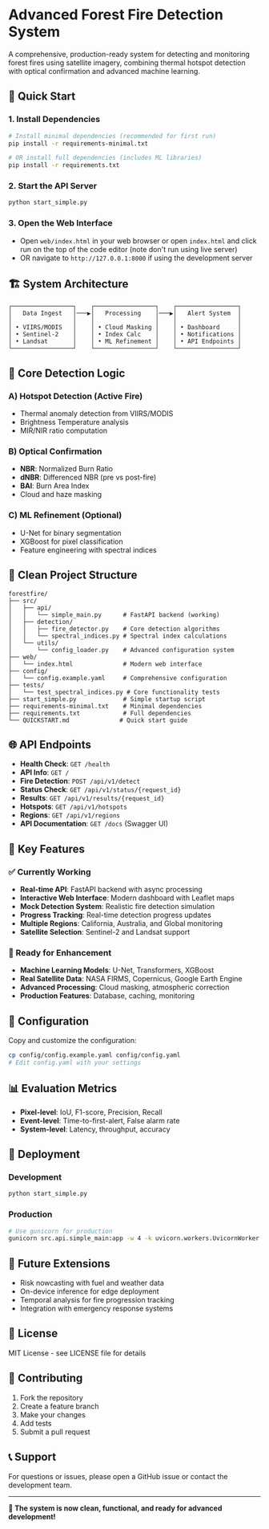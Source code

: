 # Advanced Forest Fire Detection System

A comprehensive, production-ready system for detecting and monitoring forest fires using satellite imagery, combining thermal hotspot detection with optical confirmation and advanced machine learning.

## 🚀 Quick Start

### 1. Install Dependencies
```bash
# Install minimal dependencies (recommended for first run)
pip install -r requirements-minimal.txt

# OR install full dependencies (includes ML libraries)
pip install -r requirements.txt
```

### 2. Start the API Server
```bash
python start_simple.py
```

### 3. Open the Web Interface
- Open `web/index.html` in your web browser or open `index.html` and click run on the top of the code editor (note don't run using live server)
- OR navigate to `http://127.0.0.1:8000` if using the development server

## 🏗️ System Architecture

```
┌─────────────────┐    ┌─────────────────┐    ┌─────────────────┐
│   Data Ingest   │───▶│   Processing    │───▶│   Alert System  │
│                 │    │                 │    │                 │
│ • VIIRS/MODIS   │    │ • Cloud Masking │    │ • Dashboard     │
│ • Sentinel-2    │    │ • Index Calc    │    │ • Notifications │
│ • Landsat       │    │ • ML Refinement │    │ • API Endpoints │
└─────────────────┘    └─────────────────┘    └─────────────────┘
```

## 🔧 Core Detection Logic

### A) Hotspot Detection (Active Fire)
- Thermal anomaly detection from VIIRS/MODIS
- Brightness Temperature analysis
- MIR/NIR ratio computation

### B) Optical Confirmation
- **NBR**: Normalized Burn Ratio
- **dNBR**: Differenced NBR (pre vs post-fire)
- **BAI**: Burn Area Index
- Cloud and haze masking

### C) ML Refinement (Optional)
- U-Net for binary segmentation
- XGBoost for pixel classification
- Feature engineering with spectral indices

## 📁 Clean Project Structure

```
forestfire/
├── src/
│   ├── api/
│   │   └── simple_main.py      # FastAPI backend (working)
│   ├── detection/
│   │   ├── fire_detector.py    # Core detection algorithms
│   │   └── spectral_indices.py # Spectral index calculations
│   └── utils/
│       └── config_loader.py    # Advanced configuration system
├── web/
│   └── index.html              # Modern web interface
├── config/
│   └── config.example.yaml     # Comprehensive configuration
├── tests/
│   └── test_spectral_indices.py # Core functionality tests
├── start_simple.py             # Simple startup script
├── requirements-minimal.txt    # Minimal dependencies
├── requirements.txt            # Full dependencies
└── QUICKSTART.md              # Quick start guide
```

## 🌐 API Endpoints

- **Health Check**: `GET /health`
- **API Info**: `GET /`
- **Fire Detection**: `POST /api/v1/detect`
- **Status Check**: `GET /api/v1/status/{request_id}`
- **Results**: `GET /api/v1/results/{request_id}`
- **Hotspots**: `GET /api/v1/hotspots`
- **Regions**: `GET /api/v1/regions`
- **API Documentation**: `GET /docs` (Swagger UI)

## 🎯 Key Features

### ✅ Currently Working
- **Real-time API**: FastAPI backend with async processing
- **Interactive Web Interface**: Modern dashboard with Leaflet maps
- **Mock Detection System**: Realistic fire detection simulation
- **Progress Tracking**: Real-time detection progress updates
- **Multiple Regions**: California, Australia, and Global monitoring
- **Satellite Selection**: Sentinel-2 and Landsat support

### 🚧 Ready for Enhancement
- **Machine Learning Models**: U-Net, Transformers, XGBoost
- **Real Satellite Data**: NASA FIRMS, Copernicus, Google Earth Engine
- **Advanced Processing**: Cloud masking, atmospheric correction
- **Production Features**: Database, caching, monitoring

## 🔧 Configuration

Copy and customize the configuration:
```bash
cp config/config.example.yaml config/config.yaml
# Edit config.yaml with your settings
```

## 📊 Evaluation Metrics

- **Pixel-level**: IoU, F1-score, Precision, Recall
- **Event-level**: Time-to-first-alert, False alarm rate
- **System-level**: Latency, throughput, accuracy

## 🚀 Deployment

### Development
```bash
python start_simple.py
```

### Production
```bash
# Use gunicorn for production
gunicorn src.api.simple_main:app -w 4 -k uvicorn.workers.UvicornWorker
```

## 🔮 Future Extensions

- Risk nowcasting with fuel and weather data
- On-device inference for edge deployment
- Temporal analysis for fire progression tracking
- Integration with emergency response systems

## 📄 License

MIT License - see LICENSE file for details

## 🤝 Contributing

1. Fork the repository
2. Create a feature branch
3. Make your changes
4. Add tests
5. Submit a pull request

## 📞 Support

For questions or issues, please open a GitHub issue or contact the development team.

---

**🎉 The system is now clean, functional, and ready for advanced development!**
